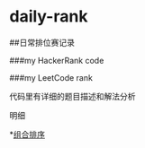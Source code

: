 # daily-rank

##日常排位赛记录

###my HackerRank code

###my LeetCode rank

代码里有详细的题目描述和解法分析

明细

*[组合排序](https://github.com/luoqifei/daily-rank/blob/master/leetcode/src/main/java/medium/CombinationSum.java)